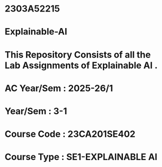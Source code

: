 # 2303A52215
# Explainable-AI 
# This Repository Consists of all the Lab Assignments of Explainable AI .
# AC Year/Sem : 2025-26/1	
# Year/Sem : 3-1		
# Course Code : 23CA201SE402
# Course Type : SE1-EXPLAINABLE AI	
